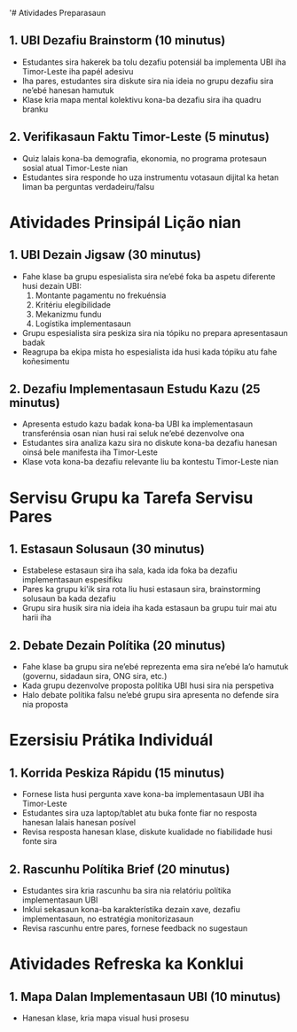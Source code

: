 '# Atividades Preparasaun

## 1. UBI Dezafiu Brainstorm (10 minutus)
- Estudantes sira hakerek ba tolu dezafiu potensiál ba implementa UBI iha Timor-Leste iha papél adesivu
- Iha pares, estudantes sira diskute sira nia ideia no grupu dezafiu sira ne’ebé hanesan hamutuk
- Klase kria mapa mental kolektivu kona-ba dezafiu sira iha quadru branku

## 2. Verifikasaun Faktu Timor-Leste (5 minutus)
- Quiz lalais kona-ba demografia, ekonomia, no programa protesaun sosial atual Timor-Leste nian
- Estudantes sira responde ho uza instrumentu votasaun dijital ka hetan liman ba perguntas verdadeiru/falsu

# Atividades Prinsipál Lição nian

## 1. UBI Dezain Jigsaw (30 minutus)
- Fahe klase ba grupu espesialista sira ne’ebé foka ba aspetu diferente husi dezain UBI:
  1. Montante pagamentu no frekuénsia
  2. Kritériu elegibilidade
  3. Mekanizmu fundu
  4. Logístika implementasaun
- Grupu espesialista sira peskiza sira nia tópiku no prepara apresentasaun badak
- Reagrupa ba ekipa mista ho espesialista ida husi kada tópiku atu fahe koñesimentu

## 2. Dezafiu Implementasaun Estudu Kazu (25 minutus)
- Apresenta estudo kazu badak kona-ba UBI ka implementasaun transferénsia osan nian husi rai seluk ne’ebé dezenvolve ona
- Estudantes sira analiza kazu sira no diskute kona-ba dezafiu hanesan oinsá bele manifesta iha Timor-Leste
- Klase vota kona-ba dezafiu relevante liu ba kontestu Timor-Leste nian

# Servisu Grupu ka Tarefa Servisu Pares

## 1. Estasaun Solusaun (30 minutus)
- Estabelese estasaun sira iha sala, kada ida foka ba dezafiu implementasaun espesifiku
- Pares ka grupu ki'ik sira rota liu husi estasaun sira, brainstorming solusaun ba kada dezafiu
- Grupu sira husik sira nia ideia iha kada estasaun ba grupu tuir mai atu harii iha

## 2. Debate Dezain Polítika (20 minutus)
- Fahe klase ba grupu sira ne’ebé reprezenta ema sira ne’ebé la’o hamutuk (governu, sidadaun sira, ONG sira, etc.)
- Kada grupu dezenvolve proposta polítika UBI husi sira nia perspetiva
- Halo debate polítika falsu ne’ebé grupu sira apresenta no defende sira nia proposta

# Ezersisiu Prátika Individuál

## 1. Korrida Peskiza Rápidu (15 minutus)
- Fornese lista husi pergunta xave kona-ba implementasaun UBI iha Timor-Leste
- Estudantes sira uza laptop/tablet atu buka fonte fiar no resposta hanesan lalais hanesan posível
- Revisa resposta hanesan klase, diskute kualidade no fiabilidade husi fonte sira

## 2. Rascunhu Polítika Brief (20 minutus)
- Estudantes sira kria rascunhu ba sira nia relatóriu polítika implementasaun UBI
- Inklui sekasaun kona-ba karakterístika dezain xave, dezafiu implementasaun, no estratégia monitorizasaun
- Revisa rascunhu entre pares, fornese feedback no sugestaun

# Atividades Refreska ka Konklui

## 1. Mapa Dalan Implementasaun UBI (10 minutus)
- Hanesan klase, kria mapa visual husi prosesu